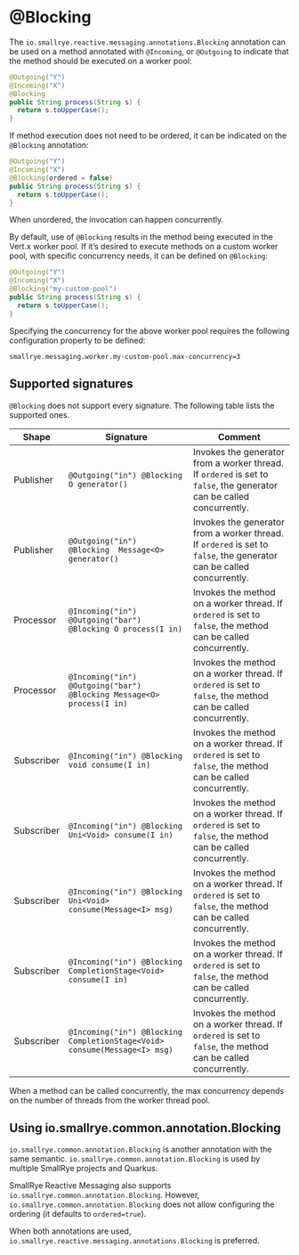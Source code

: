 # @Blocking

The `io.smallrye.reactive.messaging.annotations.Blocking` annotation can
be used on a method annotated with `@Incoming`, or `@Outgoing` to
indicate that the method should be executed on a worker pool:

``` java
@Outgoing("Y")
@Incoming("X")
@Blocking
public String process(String s) {
  return s.toUpperCase();
}
```

If method execution does not need to be ordered, it can be indicated on
the `@Blocking` annotation:

``` java
@Outgoing("Y")
@Incoming("X")
@Blocking(ordered = false)
public String process(String s) {
  return s.toUpperCase();
}
```

When unordered, the invocation can happen concurrently.

By default, use of `@Blocking` results in the method being executed in
the Vert.x worker pool. If it’s desired to execute methods on a custom
worker pool, with specific concurrency needs, it can be defined on
`@Blocking`:

``` java
@Outgoing("Y")
@Incoming("X")
@Blocking("my-custom-pool")
public String process(String s) {
  return s.toUpperCase();
}
```

Specifying the concurrency for the above worker pool requires the
following configuration property to be defined:

    smallrye.messaging.worker.my-custom-pool.max-concurrency=3

## Supported signatures

`@Blocking` does not support every signature. The following table lists
the supported ones.

| Shape      | Signature                                                                 | Comment                                                                                                               |
|------------|---------------------------------------------------------------------------|-----------------------------------------------------------------------------------------------------------------------|
| Publisher  | `@Outgoing("in") @Blocking O generator()`                                 | Invokes the generator from a worker thread. If `ordered` is set to `false`, the generator can be called concurrently. |
| Publisher  | `@Outgoing("in")  @Blocking  Message<O> generator()`                      | Invokes the generator from a worker thread. If `ordered` is set to `false`, the generator can be called concurrently. |
| Processor  | `@Incoming("in") @Outgoing("bar") @Blocking O process(I in)`              | Invokes the method on a worker thread. If `ordered` is set to `false`, the method can be called concurrently.         |
| Processor  | `@Incoming("in") @Outgoing("bar") @Blocking Message<O> process(I in)`     | Invokes the method on a worker thread. If `ordered` is set to `false`, the method can be called concurrently.         |
| Subscriber | `@Incoming("in") @Blocking void consume(I in)`                            | Invokes the method on a worker thread. If `ordered` is set to `false`, the method can be called concurrently.         |
| Subscriber | `@Incoming("in") @Blocking Uni<Void> consume(I in)`                       | Invokes the method on a worker thread. If `ordered` is set to `false`, the method can be called concurrently.         |
| Subscriber | `@Incoming("in") @Blocking Uni<Void> consume(Message<I> msg)`             | Invokes the method on a worker thread. If `ordered` is set to `false`, the method can be called concurrently.         |
| Subscriber | `@Incoming("in") @Blocking CompletionStage<Void> consume(I in)`           | Invokes the method on a worker thread. If `ordered` is set to `false`, the method can be called concurrently.         |
| Subscriber | `@Incoming("in") @Blocking CompletionStage<Void> consume(Message<I> msg)` | Invokes the method on a worker thread. If `ordered` is set to `false`, the method can be called concurrently.         |

When a method can be called concurrently, the max concurrency depends on
the number of threads from the worker thread pool.

## Using io.smallrye.common.annotation.Blocking

`io.smallrye.common.annotation.Blocking` is another annotation with the
same semantic. `io.smallrye.common.annotation.Blocking` is used by
multiple SmallRye projects and Quarkus.

SmallRye Reactive Messaging also supports
`io.smallrye.common.annotation.Blocking`. However,
`io.smallrye.common.annotation.Blocking` does not allow configuring the
ordering (it defaults to `ordered=true`).

When both annotations are used,
`io.smallrye.reactive.messaging.annotations.Blocking` is preferred.
